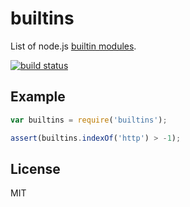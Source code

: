 
# builtins

  List of node.js [builtin modules](http://nodejs.org/api/).

  [![build status](https://secure.travis-ci.org/juliangruber/builtins.svg)](http://travis-ci.org/juliangruber/builtins)

## Example

```js
var builtins = require('builtins');

assert(builtins.indexOf('http') > -1);
```

## License

  MIT
